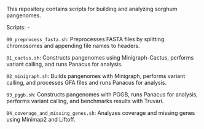 This repository contains scripts for building and analyzing sorghum pangenomes. 

Scripts: - 

`00_preprocess_fasta.sh`: Preprocesses FASTA files by splitting chromosomes and appending file names to headers. 

`01_cactus.sh`: Constructs pangenomes using Minigraph-Cactus, performs variant calling, and runs Panacus for analysis. 

`02_minigraph.sh`: Builds pangenomes with Minigraph, performs variant calling, and processes GFA files and runs Panacus for analysis. 

`03_pggb.sh`: Constructs pangenomes with PGGB, runs Panacus for analysis, performs variant calling, and benchmarks results with Truvari.

`04_coverage_and_missing_genes.sh`: Analyzes coverage and missing genes using Minimap2 and Liftoff.
